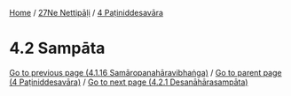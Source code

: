 
[Home](/) / [27Ne Nettipāḷi](../../27Ne.md) / [4 Paṭiniddesavāra](../4.md)

# 4.2 Sampāta


[Go to previous page (4.1.16 Samāropanahāravibhaṅga)](4.1/4.1.16.md) / [Go to parent page (4 Paṭiniddesavāra)](../4.md) / [Go to next page (4.2.1 Desanāhārasampāta)](4.2/4.2.1.md)


